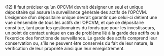 (12) Il faut préciser qu’un OPCVM devrait désigner un seul et unique dépositaire qui assure la surveillance générale des actifs de l’OPCVM. L’exigence d’un dépositaire unique devrait garantir que celui-ci détient une vue d’ensemble de tous les actifs de l’OPCVM, et que ce dépositaire constitue, tant pour les gestionnaires du fonds que pour les investisseurs, un point de contact unique en cas de problème lié à la garde des actifs ou à l’exercice des fonctions de surveillance. La garde des actifs comprend leur conservation ou, s’ils ne peuvent être conservés du fait de leur nature, la vérification de leur propriété ainsi que leur enregistrement.
